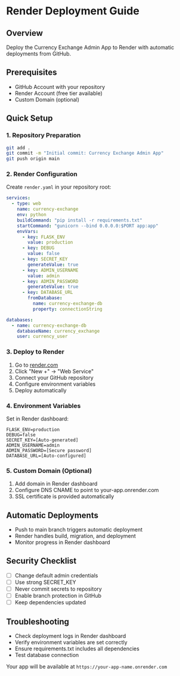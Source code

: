 # Render Deployment Guide

## Overview
Deploy the Currency Exchange Admin App to Render with automatic deployments from GitHub.

## Prerequisites
- GitHub Account with your repository
- Render Account (free tier available)
- Custom Domain (optional)

## Quick Setup

### 1. Repository Preparation
```bash
git add .
git commit -m "Initial commit: Currency Exchange Admin App"
git push origin main
```

### 2. Render Configuration
Create `render.yaml` in your repository root:

```yaml
services:
  - type: web
    name: currency-exchange
    env: python
    buildCommand: "pip install -r requirements.txt"
    startCommand: "gunicorn --bind 0.0.0.0:$PORT app:app"
    envVars:
      - key: FLASK_ENV
        value: production
      - key: DEBUG
        value: false
      - key: SECRET_KEY
        generateValue: true
      - key: ADMIN_USERNAME
        value: admin
      - key: ADMIN_PASSWORD
        generateValue: true
      - key: DATABASE_URL
        fromDatabase:
          name: currency-exchange-db
          property: connectionString

databases:
  - name: currency-exchange-db
    databaseName: currency_exchange
    user: currency_user
```

### 3. Deploy to Render
1. Go to [render.com](https://render.com)
2. Click "New +" → "Web Service"
3. Connect your GitHub repository
4. Configure environment variables
5. Deploy automatically

### 4. Environment Variables
Set in Render dashboard:
```
FLASK_ENV=production
DEBUG=false
SECRET_KEY=[Auto-generated]
ADMIN_USERNAME=admin
ADMIN_PASSWORD=[Secure password]
DATABASE_URL=[Auto-configured]
```

### 5. Custom Domain (Optional)
1. Add domain in Render dashboard
2. Configure DNS CNAME to point to your-app.onrender.com
3. SSL certificate is provided automatically

## Automatic Deployments
- Push to main branch triggers automatic deployment
- Render handles build, migration, and deployment
- Monitor progress in Render dashboard

## Security Checklist
- [ ] Change default admin credentials
- [ ] Use strong SECRET_KEY
- [ ] Never commit secrets to repository
- [ ] Enable branch protection in GitHub
- [ ] Keep dependencies updated

## Troubleshooting
- Check deployment logs in Render dashboard
- Verify environment variables are set correctly
- Ensure requirements.txt includes all dependencies
- Test database connection

Your app will be available at `https://your-app-name.onrender.com`